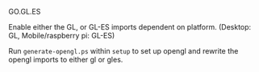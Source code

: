 GO.GL.ES

Enable either the GL, or GL-ES imports dependent on platform. (Desktop: GL, Mobile/raspberry pi: GL-ES)

Run `generate-opengl.ps` within `setup` to set up opengl and rewrite the opengl imports to either gl or gles.